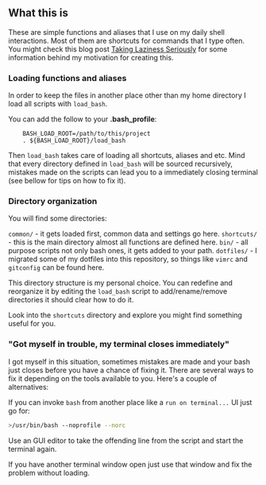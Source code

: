 ## What this is

These are simple functions and aliases that I use on my daily shell
interactions. Most of them are shortcuts for commands that I type often.
You might check this blog post [Taking Laziness
Seriously](http://marcovaltas.com/2011/03/28/taking-laziness-seriously.html)
for some information behind my motivation for creating this.

### Loading functions and aliases

In order to keep the files in another place other than my home directory I load
all scripts with `load_bash`.

You can add the follow to your __.bash_profile__:

		BASH_LOAD_ROOT=/path/to/this/project
		. ${BASH_LOAD_ROOT}/load_bash

Then `load_bash` takes care of loading all shortcuts, aliases and etc. Mind that
every directory defined in `load_bash` will be sourced recursively, mistakes made on
the scripts can lead you to a immediately closing terminal (see bellow for tips on
how to fix it).

### Directory organization

You will find some directories:

`common/` - it gets loaded first, common data and settings go here.
`shortcuts/` - this is the main directory almost all functions are defined here.
`bin/` - all purpose scripts not only bash ones, it gets added to your path.
`dotfiles/` - I migrated some of my dotfiles into this repository, so things like `vimrc` and `gitconfig` can be found here.

This directory structure is my personal choice. You can redefine and reorganize
it by editing the `load_bash` script to add/rename/remove directories it should
clear how to do it.

Look into the `shortcuts` directory and explore you might find something
useful for you.

### "Got myself in trouble, my terminal closes immediately"

I got myself in this situation, sometimes mistakes are made and your bash just
closes before you have a chance of fixing it. There are several ways to fix it depending
on the tools available to you. Here's a couple of alternatives:

If you can invoke `bash` from another place like a `run on terminal...` UI just go for:

```bash
>/usr/bin/bash --noprofile --norc
```

Use an GUI editor to take the offending line from the script and start the
terminal again.

If you have another terminal window open just use that window and fix the
problem without loading.
